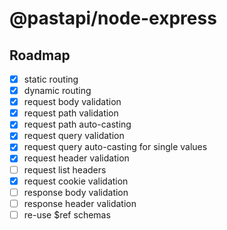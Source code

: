 # @pastapi/node-express
## Roadmap
- [x] static routing
- [x] dynamic routing
- [x] request body validation
- [x] request path validation
- [x] request path auto-casting
- [x] request query validation
- [x] request query auto-casting for single values
- [x] request header validation
- [ ] request list headers
- [x] request cookie validation
- [ ] response body validation
- [ ] response header validation
- [ ] re-use $ref schemas